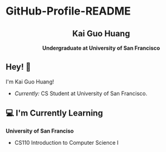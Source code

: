 # GitHub-Profile-README<!-- ![Lakshmanan Meiyappan Banner Image](./banner.png) -->
<h2 align='center'>Kai Guo Huang</h2>
<p align='center'><b>Undergraduate at University of San Francisco</b></p>

<h2>Hey! 👋</h2>

I'm Kai Guo Huang!  
- <i>Currently:</i> CS Student at University of San Francisco.  

<h2>💻 I'm Currently Learning</h2>

__University of San Franciso__  
- CS110 Introduction to Computer Science I

